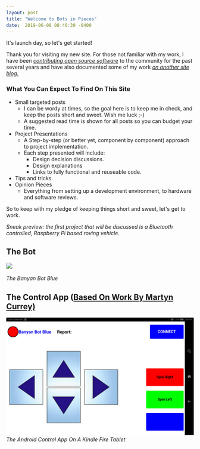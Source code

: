 ```yaml
---
layout: post
title: "Welcome to Bots in Pieces"
date:  2019-06-08 08:40:39 -0400
---
```


It's launch day, so let's get started!

Thank you for visiting my new site. For those not familiar with my work,
I have been [*contributing open source software*](https://github.com/MrYsLab) to the community
for the past several years and have also documented some of my work [*on another site blog.*](http://mryslab.blogspot.com/)

### What You Can Expect To Find On This Site

* Small targeted posts
  * I can be wordy at times, so the goal here is to keep me in check, and keep the posts short and sweet. Wish me luck ;-)
  * A suggested read time is shown for all posts so you can budget your time.
* Project Presentations
  * A Step-by-step (or better yet, component by component) approach to project implementation.
  * Each step presented will include:
    * Design decision discussions.
    * Design explanations
    * Links to fully functional and reuseable code.
* Tips and tricks.
* Opinion Pieces
  * Everything from setting up a development environment, to hardware and software reviews.
  
So to keep with my pledge of keeping things short and sweet, let's get to work.

*Sneak  preview: the first project that will be discussed is a Bluetooth
controlled, Raspberry Pi based roving vehicle.*


## The Bot
![]({{site.url}}/images/banyan-bot-blue-1/the_bot.jpg)

*The Banyan Bot Blue*

## The Control App ([Based On Work By Martyn Currey)](http://www.martyncurrey.com/create-a-bluetooth-joypad-with-app-inventor-2/) 
![Android Control App](/images/banyan-bot-blue-1/android-gui/AndroidControl.jpg)
*The Android Control App On A Kindle Fire Tablet*
